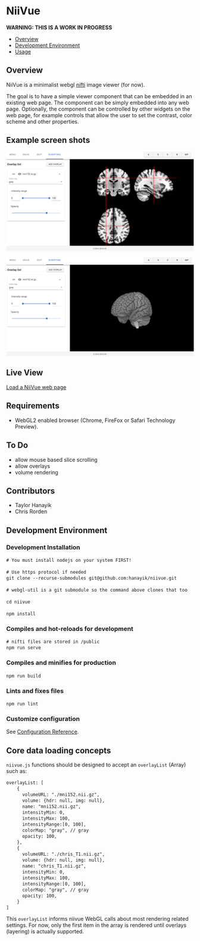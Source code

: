 # NiiVue

**WARNING: THIS IS A WORK IN PROGRESS**

- [Overview]()
- [Development Environment]()
- [Usage]()

## Overview

NiiVue is a minimalist webgl [nifti](https://nifti.nimh.nih.gov) image viewer (for now). 

The goal is to have a simple viewer component that can be embedded in an existing web page. The component can be simply embedded into any web page. Optionally, the component can be controlled by other widgets on the web page, for example controls that allow the user to set the contrast, color scheme and other properties. 


## Example screen shots

![example image1](example1.png)

![example image2](example2.png)


## Live View 

[Load a NiiVue web page](https://hanayik.github.io/niivue/)

## Requirements

- WebGL2 enabled browser (Chrome, FireFox or Safari Technology Preview).

## To Do

- allow mouse based slice scrolling
- allow overlays
- volume rendering

## Contributors

- Taylor Hanayik
- Chris Rorden

## Development Environment

### Development Installation

```
# You must install nodejs on your system FIRST!

# Use https protocol if needed
git clone --recurse-submodules git@github.com:hanayik/niivue.git

# webgl-util is a git submodule so the command above clones that too

cd niivue

npm install
```

### Compiles and hot-reloads for development
```
# nifti files are stored in /public
npm run serve
```

### Compiles and minifies for production
```
npm run build
```

### Lints and fixes files
```
npm run lint
```

### Customize configuration
See [Configuration Reference](https://cli.vuejs.org/config/).

## Core data loading concepts

`niivue.js` functions should be designed to accept an `overlayList` (Array) such as:

```
overlayList: [
    {
      volumeURL: "./mni152.nii.gz",
      volume: {hdr: null, img: null},
      name: "mni152.nii.gz",
      intensityMin: 0,
      intensityMax: 100,
      intensityRange:[0, 100],
      colorMap: "gray", // gray
      opacity: 100,
    },
    {
      volumeURL: "./chris_T1.nii.gz",
      volume: {hdr: null, img: null},
      name: "chris_T1.nii.gz",
      intensityMin: 0,
      intensityMax: 100,
      intensityRange:[0, 100],
      colorMap: "gray", // gray
      opacity: 100,
    }
]

```

This `overlayList` informs niivue WebGL calls about most rendering related settings. For now, only the first item in the array is rendered until overlays (layering) is actually supported. 



